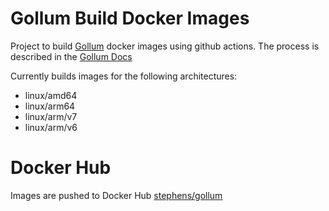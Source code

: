 # Gollum Build Docker Images

Project to build [Gollum](https://github.com/gollum/gollum) docker images using github actions. The process is described in the [Gollum Docs](https://github.com/gollum/gollum/wiki/Gollum-via-Docker)

Currently builds images for the following architectures:

- linux/amd64
- linux/arm64
- linux/arm/v7
- linux/arm/v6

# Docker Hub

Images are pushed to Docker Hub [stephens/gollum](https://hub.docker.com/r/stephens/gollum/tags?page=1&ordering=last_updated)
